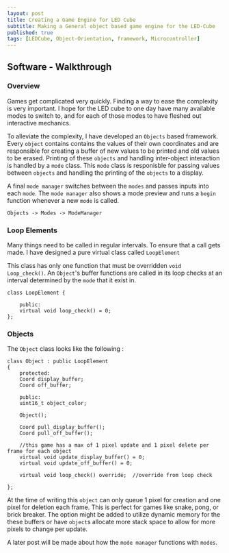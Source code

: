 ```yaml
---
layout: post
title: Creating a Game Engine for LED Cube
subtitle: Making a General object based game engine for the LED-Cube
published: true
tags: [LEDCube, Object-Orientation, framework, Microcontroller]
---
```


## Software - Walkthrough
<!-- image of snake in action -->

### Overview 

Games get complicated very quickly. Finding a way to ease the complexity is very important. I hope for the LED cube to one day have many available modes to switch to, and for each of those modes to have fleshed out interactive mechanics. 

To alleviate the complexity, I have developed an `Objects` based framework. Every `object` contains contains the values of their own coordinates and are responsible for creating a buffer of new values to be printed and old values to be erased. Printing of these `objects` and handling inter-object interaction is handled by a `mode` class. This `mode` class is responisble for passing values between `objects` and handling the printing of the `objects` to a display. 

A final `mode manager` switches between the `modes` and passes inputs into each `mode`. The `mode manager` also shows a mode preview and runs a `begin` function whenever a new `mode` is called. 

`Objects -> Modes -> ModeManager` 

### Loop Elements 

Many things need to be called in regular intervals. To ensure that a call gets made. I have designed a pure virtual class called `LoopElement`

This class has only one function that must be overridden `void Loop_check()`. An `Object`'s buffer functions are called in its loop checks at an interval determined by the `mode` that it exist in. 

```
class LoopElement { 

    public: 
    virtual void loop_check() = 0; 
};
```

### Objects 

The `Object` class looks like the following : 

```
class Object : public LoopElement
{
    protected:
    Coord display_buffer; 
    Coord off_buffer; 

    public:  
    uint16_t object_color;

    Object(); 
    
    Coord pull_display_buffer();  
    Coord pull_off_buffer();  

    //this game has a max of 1 pixel update and 1 pixel delete per frame for each object 
    virtual void update_display_buffer() = 0; 
    virtual void update_off_buffer() = 0; 

    virtual void loop_check() override;  //override from loop check 

};
```  

At the time of writing this `object` can only queue 1 pixel for creation and one pixel for deletion each frame. This is perfect for games like snake, pong, or brick breaker. The option might be added to utilize dynamic memory for the these buffers or have `object`s allocate more stack space to allow for more pixels to change per update. 

A later post will be made about how the `mode manager` functions with `modes`.



